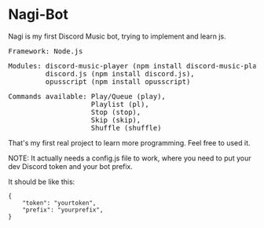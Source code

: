 # Nagi-Bot

Nagi is my first Discord Music bot, trying to implement and learn js.

<pre>
Framework: Node.js
</pre>            

<pre>
Modules: discord-music-player (npm install discord-music-player), 
         discord.js (npm install discord.js),
         opusscript (npm install opusscript)
</pre>

<pre>
Commands available: Play/Queue (play),
                    Playlist (pl),
                    Stop (stop),
                    Skip (skip),
                    Shuffle (shuffle)
</pre>            
                    
That's my first real project to learn more programming. Feel free to used it.

NOTE: It actually needs a config.js file to work, where you need to put your dev Discord token and your bot prefix.

It should be like this:
<pre>
<code>{
    "token": "yourtoken",
    "prefix": "yourprefix",
}</code>
</pre>
